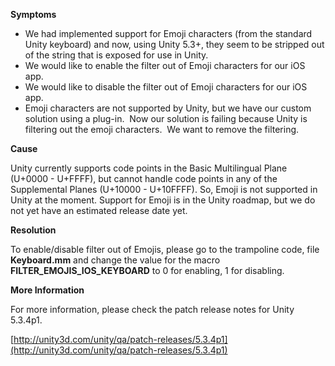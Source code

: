 

**Symptoms**


- We had implemented support for Emoji characters (from the standard Unity keyboard) and now, using Unity 5.3+, they seem to be stripped out of the string that is exposed for use in Unity.
- We would like to enable the filter out of Emoji characters for our iOS app.
- We would like to disable the filter out of Emoji characters for our iOS app.
- Emoji characters are not supported by Unity, but we have our custom solution using a plug-in.  Now our solution is failing because Unity is filtering out the emoji characters.  We want to remove the filtering.



**Cause**



Unity currently supports code points in the Basic Multilingual Plane (U+0000 - U+FFFF), but cannot handle code points in any of the Supplemental Planes (U+10000 - U+10FFFF). So, Emoji is not supported in Unity at the moment. Support for Emoji is in the Unity roadmap, but we do not yet have an estimated release date yet.



**Resolution**



To enable/disable filter out of Emojis, please go to the trampoline code, file  **Keyboard.mm**  and change the value for the macro  **FILTER\_EMOJIS\_IOS\_KEYBOARD**  to 0 for enabling, 1 for disabling.



**More Information**



For more information, please check the patch release notes for Unity 5.3.4p1.



[http://unity3d.com/unity/qa/patch-releases/5.3.4p1](http://unity3d.com/unity/qa/patch-releases/5.3.4p1)

